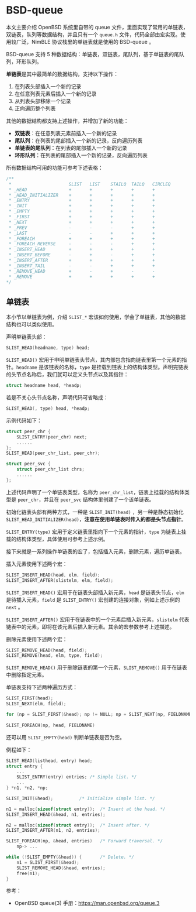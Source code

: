 # BSD-queue

本文主要介绍 OpenBSD 系统里自带的 queue 文件，里面实现了常用的单链表，双链表，队列等数据结构，并且只有一个 `queue.h` 文件，代码全部由宏实现。使用较广泛，NimBLE 协议栈里的单链表就是使用的 BSD-queue 。

BSD-queue 支持 5 种数据结构：单链表，双链表，尾队列，基于单链表的尾队列，环形队列。

**单链表**是其中最简单的数据结构，支持以下操作：

1. 在列表头部插入一个新的记录
2. 在任意列表元素后插入一个新的记录
3. 从列表头部移除一个记录
4. 正向遍历整个列表

其他的数据结构都支持上述操作，并增加了新的功能：

- **双链表**：在任意列表元素前插入一个新的记录
- **尾队列**：在列表的尾部插入一个新的记录，反向遍历列表
- **单链表的尾队列**：在列表的尾部插入一个新的记录
- **环形队列**：在列表的尾部插入一个新的记录，反向遍历列表

所有数据结构可用的功能可参考下述表格：

```c
/**
 *                      SLIST   LIST    STAILQ  TAILQ   CIRCLEQ
 * _HEAD                +       +       +       +       +
 * _HEAD_INITIALIZER    +       +       +       +       +
 * _ENTRY               +       +       +       +       +
 * _INIT                +       +       +       +       +
 * _EMPTY               +       +       +       +       +
 * _FIRST               +       +       +       +       +
 * _NEXT                +       +       +       +       +
 * _PREV                -       -       -       +       +
 * _LAST                -       -       +       +       +
 * _FOREACH             +       +       +       +       +
 * _FOREACH_REVERSE     -       -       -       +       +
 * _INSERT_HEAD         +       +       +       +       +
 * _INSERT_BEFORE       -       +       -       +       +
 * _INSERT_AFTER        +       +       +       +       +
 * _INSERT_TAIL         -       -       +       +       +
 * _REMOVE_HEAD         +       -       +       -       -
 * _REMOVE              +       +       +       +       +
*/
```

## 单链表

本小节以单链表为例，介绍 `SLIST_*` 宏该如何使用，学会了单链表，其他的数据结构也可以类似使用。



声明单链表头部：

```c
SLIST_HEAD(headname, type) head;
```

`SLIST_HEAD()` 宏用于申明单链表头节点，其内部包含指向链表里第一个元素的指针。`headname` 是该链表的名称，`type` 是挂载到链表上的结构体类型。声明完链表的头节点名称后，我们就可以定义头节点以及其指针：

```c
struct headname head, *headp;
```

若是不关心头节点名称，声明代码可省略成：

```c
SLIST_HEAD(, type) head, *headp;
```

示例代码如下：

```c
struct peer_chr {
    SLIST_ENTRY(peer_chr) next;
    ......
};
SLIST_HEAD(peer_chr_list, peer_chr);

struct peer_svc {
    struct peer_chr_list chrs;
    ......
};
```

上述代码声明了一个单链表类型，名称为 `peer_chr_list`，链表上挂载的结构体类型是 `peer_chr`，并且在 `peer_svc` 结构体里创建了一个该单链表。

初始化链表头部有两种方式，一种是 `SLIST_INIT(head)` ，另一种是静态初始化 `SLIST_HEAD_INITIALIZER(head)`，**注意在使用单链表时传入的都是头节点指针**。

`SLIST_ENTRY(type)` 宏用于定义链表里指向下一个元素的指针，`type` 为链表上挂载的结构体类型，具体使用可参考上述示例。



接下来就是一系列操作单链表的宏了，包括插入元素，删除元素，遍历单链表。

插入元素使用下述两个宏：

```c
SLIST_INSERT_HEAD(head, elm, field);
SLIST_INSERT_AFTER(slistelm, elm, field);
```

`SLIST_INSERT_HEAD()` 宏用于在链表头部插入新元素，`head` 是链表头节点，`elm` 是待插入元素，`field` 是 `SLIST_ENTRY()` 宏创建的连接对象，例如上述示例的 `next` 。

`SLIST_INSERT_AFTER()` 宏用于在链表中的一个元素后插入新元素，`slistelm` 代表链表中的元素，即将在该元素后插入新元素。其余的宏参数参考上述描述。

删除元素使用下述两个宏：

```c
SLIST_REMOVE_HEAD(head, field);
SLIST_REMOVE(head, elm, type, field);
```

`SLIST_REMOVE_HEAD()` 用于删除链表的第一个元素，`SLIST_REMOVE()` 用于在链表中删除指定元素。

单链表支持下述两种遍历方式：

```c
SLIST_FIRST(head);
SLIST_NEXT(elm, field);

for (np = SLIST_FIRST(&head); np != NULL; np = SLIST_NEXT(np, FIELDNAME))
    
SLIST_FOREACH(np, head, FIELDNAME)
```

还可以用 `SLIST_EMPTY(head)` 判断单链表是否为空。

例程如下：

```c
SLIST_HEAD(listhead, entry) head;
struct entry {
	...
	SLIST_ENTRY(entry) entries;	/* Simple list. */
	...
} *n1, *n2, *np;

SLIST_INIT(&head);			/* Initialize simple list. */

n1 = malloc(sizeof(struct entry));	/* Insert at the head. */
SLIST_INSERT_HEAD(&head, n1, entries);

n2 = malloc(sizeof(struct entry));	/* Insert after. */
SLIST_INSERT_AFTER(n1, n2, entries);

SLIST_FOREACH(np, &head, entries)	/* Forward traversal. */
	np-> ...

while (!SLIST_EMPTY(&head)) {	 	/* Delete. */
	n1 = SLIST_FIRST(&head);
	SLIST_REMOVE_HEAD(&head, entries);
	free(n1);
}
```



参考：

- OpenBSD queue(3) 手册：https://man.openbsd.org/queue.3
